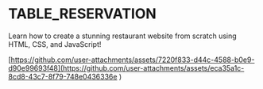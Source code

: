 # TABLE_RESERVATION

Learn how to create a stunning restaurant website from scratch using HTML, CSS, and JavaScript!

[https://github.com/user-attachments/assets/7220f833-d44c-4588-b0e9-d90e99693f48](https://github.com/user-attachments/assets/eca35a1c-8cd8-43c7-8f79-748e0436336e
)
